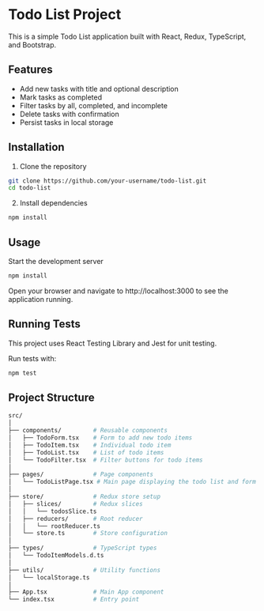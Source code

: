 # Todo List Project

This is a simple Todo List application built with React, Redux, TypeScript, and Bootstrap.

## Features

- Add new tasks with title and optional description
- Mark tasks as completed
- Filter tasks by all, completed, and incomplete
- Delete tasks with confirmation
- Persist tasks in local storage

## Installation

1. Clone the repository

```bash
git clone https://github.com/your-username/todo-list.git
cd todo-list
```

2. Install dependencies

```bash
npm install
```

## Usage
Start the development server

```bash
npm install
```

Open your browser and navigate to http://localhost:3000 to see the application running.

## Running Tests
This project uses React Testing Library and Jest for unit testing.

Run tests with:

```bash
npm test
```

## Project Structure

```bash
src/
│
├── components/         # Reusable components
│   ├── TodoForm.tsx    # Form to add new todo items
│   ├── TodoItem.tsx    # Individual todo item
│   ├── TodoList.tsx    # List of todo items
│   └── TodoFilter.tsx  # Filter buttons for todo items
│
├── pages/              # Page components
│   └── TodoListPage.tsx # Main page displaying the todo list and form
│
├── store/              # Redux store setup
│   ├── slices/         # Redux slices
│   │   └── todosSlice.ts
│   ├── reducers/       # Root reducer
│   │   └── rootReducer.ts
│   └── store.ts        # Store configuration
│
├── types/              # TypeScript types
│   └── TodoItemModels.d.ts
│
├── utils/              # Utility functions
│   └── localStorage.ts
│
├── App.tsx             # Main App component
└── index.tsx           # Entry point
```